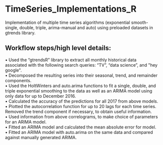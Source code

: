# TimeSeries_Implementations_R
Implementation of multiple time series algorithms (exponential smooth-single, double, triple, arima-manual and auto) using preloaded datasets in gtrends library.

## Workflow steps/high level details:
•	Used the “gtrendsR” library to extract all monthly historical data associated with the following search queries: “TV”, “data science”, and "hey google". <br>
•	Decomposed the resulting series into their seasonal, trend, and remainder components. <br>
•	Used the HoltWinters and auto.arima functions to fit a single, double, and triple exponential smoothing to the data as well as an ARIMA model using only data for up to December 2016.  <br>
•	Calculated the accuracy of the predictions for all 2017 from above models. <br>
•	Plotted the autocorrelation function for up to 20 lags for each time series. Removed the trend component if necessary, to obtain useful information.  <br>
•	Used information from above correlograms, to make choice of parameters for an ARIMA model.  <br>
•	Fitted an ARIMA model and calculated the mean absolute error for model. <br>
•	Fitted an ARIMA model with auto.arima on the same data and compared against manually generated ARIMA.

